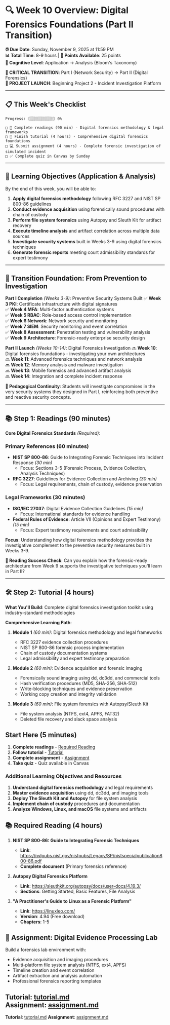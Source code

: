 # 🔍 Week 10 Overview: Digital Forensics Foundations (Part II Transition)

**⏰ Due Date**: Sunday, November 9, 2025 at 11:59 PM  
**📊 Total Time**: 8-9 hours | **🎯 Points Available**: 25 points  
**🧠 Cognitive Level**: Application → Analysis (Bloom's Taxonomy)

**🔄 CRITICAL TRANSITION**: Part I (Network Security) → Part II (Digital Forensics)  
**🚀 PROJECT LAUNCH**: Beginning Project 2 - Incident Investigation Platform

---

## 📋 **This Week's Checklist**

```
Progress: [░░░░░░░░░░] 0%

□ 📖 Complete readings (90 min) - Digital forensics methodology & legal frameworks
□ 🎥 Finish tutorial (4 hours) - Comprehensive digital forensics foundations
□ 💻 Submit assignment (4 hours) - Complete forensic investigation of simulated incident
□ ✅ Complete quiz in Canvas by Sunday
```

---

## 🎯 **Learning Objectives (Application & Analysis)**

By the end of this week, you will be able to:
1. **Apply digital forensics methodology** following RFC 3227 and NIST SP 800-86 guidelines
2. **Conduct evidence acquisition** using forensically sound procedures with chain of custody
3. **Perform file system forensics** using Autopsy and Sleuth Kit for artifact recovery
4. **Execute timeline analysis** and artifact correlation across multiple data sources
5. **Investigate security systems** built in Weeks 3-9 using digital forensics techniques
6. **Generate forensic reports** meeting court admissibility standards for expert testimony

---

## 🔗 **Transition Foundation: From Prevention to Investigation**

**Part I Completion** *(Weeks 3-9)*: Preventive Security Systems Built
✅ **Week 3 PKI**: Certificate infrastructure with digital signatures  
✅ **Week 4 MFA**: Multi-factor authentication systems  
✅ **Week 5 RBAC**: Role-based access control implementation  
✅ **Week 6 Network**: Network security and monitoring  
✅ **Week 7 SIEM**: Security monitoring and event correlation  
✅ **Week 8 Assessment**: Penetration testing and vulnerability analysis  
✅ **Week 9 Architecture**: Forensic-ready enterprise security design  

**Part II Launch** *(Weeks 10-14)*: Digital Forensics Investigation
🔜 **Week 10**: Digital forensics foundations - investigating your own architectures  
🔜 **Week 11**: Advanced forensics techniques and network analysis  
🔜 **Week 12**: Memory analysis and malware investigation  
🔜 **Week 13**: Mobile forensics and advanced artifact analysis  
🔜 **Week 14**: Integration and complete incident response  

**🎯 Pedagogical Continuity**: Students will investigate compromises in the very security systems they designed in Part I, reinforcing both preventive and reactive security concepts.

---

## 📚 **Step 1: Readings (90 minutes)**

**Core Digital Forensics Standards** *(Required)*:

### Primary References (60 minutes)
- **NIST SP 800-86**: Guide to Integrating Forensic Techniques into Incident Response *(30 min)*
  - Focus: Sections 3-5 (Forensic Process, Evidence Collection, Analysis Techniques)
- **RFC 3227**: Guidelines for Evidence Collection and Archiving *(30 min)*
  - Focus: Legal requirements, chain of custody, evidence preservation

### Legal Frameworks (30 minutes)
- **ISO/IEC 27037**: Digital Evidence Collection Guidelines *(15 min)*
  - Focus: International standards for evidence handling
- **Federal Rules of Evidence**: Article VII (Opinions and Expert Testimony) *(15 min)*
  - Focus: Expert testimony requirements and court admissibility

**Focus**: Understanding how digital forensics methodology provides the investigative complement to the preventive security measures built in Weeks 3-9.

**📖 Reading Success Check**: Can you explain how the forensic-ready architecture from Week 9 supports the investigative techniques you'll learn in Part II?

---

## 🛠️ **Step 2: Tutorial (4 hours)**

**What You'll Build**: Complete digital forensics investigation toolkit using industry-standard methodologies

**Comprehensive Learning Path**:
1. **Module 1** *(60 min)*: Digital forensics methodology and legal frameworks
   - RFC 3227 evidence collection procedures
   - NIST SP 800-86 forensic process implementation
   - Chain of custody documentation systems
   - Legal admissibility and expert testimony preparation

2. **Module 2** *(60 min)*: Evidence acquisition and forensic imaging
   - Forensically sound imaging using dd, dc3dd, and commercial tools
   - Hash verification procedures (MD5, SHA-256, SHA-512)
   - Write-blocking techniques and evidence preservation
   - Working copy creation and integrity validation

3. **Module 3** *(60 min)*: File system forensics with Autopsy/Sleuth Kit
   - File system analysis (NTFS, ext4, APFS, FAT32)
   - Deleted file recovery and slack space analysis

## Start Here (5 minutes)

1. **Complete readings** - [Required Reading](#required-reading)
2. **Follow tutorial** - [Tutorial](tutorial.md)
3. **Complete assignment** - [Assignment](assignment.md)
4. **Take quiz** - Quiz available in Canvas

### Additional Learning Objectives and Resources


1. **Understand digital forensics methodology** and legal requirements
2. **Master evidence acquisition** using dd, dc3dd, and imaging tools
3. **Deploy The Sleuth Kit and Autopsy** for file system analysis
4. **Implement chain of custody** procedures and documentation
5. **Analyze Windows, Linux, and macOS** file systems and artifacts

## 📚 Required Reading (4 hours)

1. **NIST SP 800-86: Guide to Integrating Forensic Techniques**
   - **Link**: https://nvlpubs.nist.gov/nistpubs/Legacy/SP/nistspecialpublication800-86.pdf
   - **Complete document** (Primary forensics reference)

2. **Autopsy Digital Forensics Platform**
   - **Link**: https://sleuthkit.org/autopsy/docs/user-docs/4.19.3/
   - **Sections**: Getting Started, Basic Features, File Analysis

3. **"A Practitioner's Guide to Linux as a Forensic Platform"**
   - **Link**: https://linuxleo.com/
   - **Version**: 4.94 (Free download)
   - **Chapters**: 1-5

## 🎯 Assignment: Digital Evidence Processing Lab

Build a forensics lab environment with:
- Evidence acquisition and imaging procedures
- Multi-platform file system analysis (NTFS, ext4, APFS)
- Timeline creation and event correlation
- Artifact extraction and analysis automation
- Professional forensics reporting templates

**Tutorial**: [tutorial.md](tutorial.md)  
**Assignment**: [assignment.md](assignment.md)
---

**Tutorial**: [tutorial.md](tutorial.md)
**Assignment**: [assignment.md](assignment.md)
